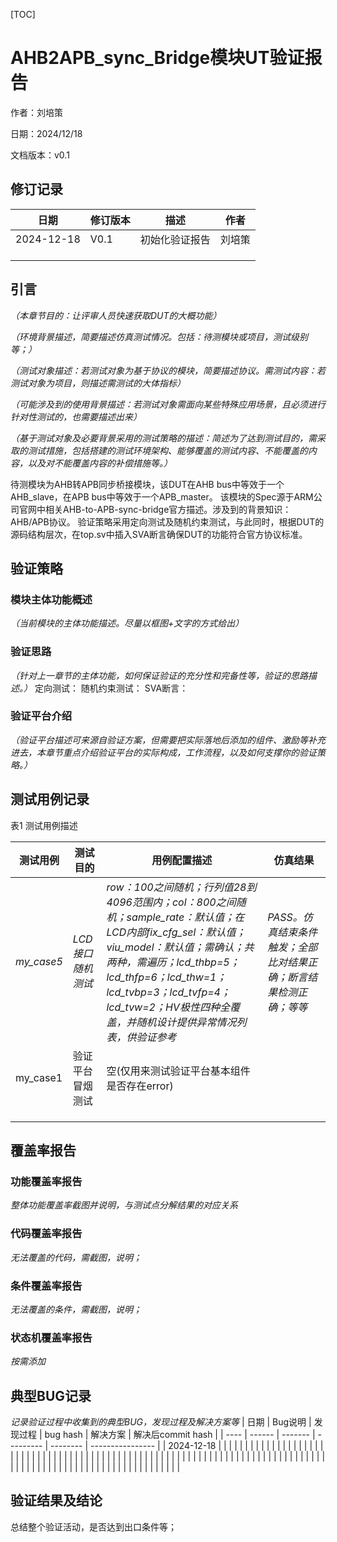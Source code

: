 [TOC]

# AHB2APB_sync_Bridge模块UT验证报告

作者：刘培策

日期：2024/12/18

文档版本：v0.1



## 修订记录

| 日期      | 修订版本 | 描述                     | 作者 |
| --------- | -------- | ------------------------ | ---- |
| 2024-12-18| V0.1     | 初始化验证报告            | 刘培策|
|           |          |                          |      |
|           |          |                          |      |
|           |          |                          |      |

## 引言

*（本章节目的：让评审人员快速获取DUT的大概功能）*

*（环境背景描述，简要描述仿真测试情况。包括：待测模块或项目，测试级别等；）*

*（测试对象描述：若测试对象为基于协议的模块，简要描述协议。需测试内容：若测试对象为项目，则描述需测试的大体指标）*

*（可能涉及到的使用背景描述：若测试对象需面向某些特殊应用场景，且必须进行针对性测试的，也需要描述出来）*

*（基于测试对象及必要背景采用的测试策略的描述：简述为了达到测试目的，需采取的测试措施，包括搭建的测试环境架构、能够覆盖的测试内容、不能覆盖的内容，以及对不能覆盖内容的补偿措施等。）*

待测模块为AHB转APB同步桥接模块，该DUT在AHB bus中等效于一个AHB_slave，在APB bus中等效于一个APB_master。
该模块的Spec源于ARM公司官网中相关AHB-to-APB-sync-bridge官方描述。涉及到的背景知识：AHB/APB协议。
验证策略采用定向测试及随机约束测试，与此同时，根据DUT的源码结构层次，在top.sv中插入SVA断言确保DUT的功能符合官方协议标准。


## 验证策略

### 模块主体功能概述

*（当前模块的主体功能描述。尽量以框图+文字的方式给出）*

### 验证思路

*（针对上一章节的主体功能，如何保证验证的充分性和完备性等，验证的思路描述。）*
定向测试：
随机约束测试：
SVA断言：

### 验证平台介绍

*（验证平台描述可来源自验证方案，但需要把实际落地后添加的组件、激励等补充进去，本章节重点介绍验证平台的实际构成，工作流程，以及如何支撑你的验证策略。）*

 

## 测试用例记录

表1 测试用例描述

| 测试用例   | 测试目的          | 用例配置描述                                                 | 仿真结果                                                     |
| ---------- | ----------------- | ------------------------------------------------------------ | ------------------------------------------------------------ |
| *my_case5* | *LCD接口随机测试* | *row：100之间随机；行列值28到4096范围内；col：800之间随机；sample_rate：默认值；在LCD内部fix_cfg_sel：默认值；viu_model：默认值；需确认；共两种，需遍历；lcd_thbp=5；lcd_thfp=6；lcd_thw=1；lcd_tvbp=3；lcd_tvfp=4；lcd_tvw=2；HV极性四种全覆盖，并随机设计提供异常情况列表，供验证参考* | *PASS。仿真结束条件触发；全部比对结果正确；断言结果检测正确；等等* |
| my_case1   | 验证平台冒烟测试    | 空(仅用来测试验证平台基本组件是否存在error)                    |                                    |
|            |                   |                                                              |                                    |
|            |                   |                                                              |                                    |
|            |                   |                                                              |                                    |

## 覆盖率报告

### 功能覆盖率报告

*整体功能覆盖率截图并说明，与测试点分解结果的对应关系*

### 代码覆盖率报告

*无法覆盖的代码，需截图，说明；*

### 条件覆盖率报告

*无法覆盖的条件，需截图，说明；*

### 状态机覆盖率报告

*按需添加*

 

## 典型BUG记录

*记录验证过程中收集到的典型BUG，发现过程及解决方案等*
| 日期 | Bug说明 | 发现过程 | bug hash | 解决方案 | 解决后commit hash |
| ---- | ------ | ------- | --------- | -------- | ---------------- |
| 2024-12-18        |                   |                               |           |                                       |                  |
|                   |                   |                               |           |                                       |                  |
|                   |                   |                               |           |                                       |                  |
|                   |                   |                               |           |                                       |                  |
|                   |                   |                               |           |                                       |                  |
|                   |                   |                               |           |                                       |                  |
|                   |                   |                               |           |                                       |                  |
|                   |                   |                               |           |                                       |                  |
|                   |                   |                               |           |                                       |                  |
|                   |                   |                               |           |                                       |                  |
|                   |                   |                               |           |                                       |                  |
|                   |                   |                               |           |                                       |                  |
|                   |                   |                               |           |                                       |                  |
|                   |                   |                               |           |                                       |                  |
|                   |                   |                               |           |                                       |                  |
|                   |                   |                               |           |                                       |                  |
 

## 验证结果及结论

总结整个验证活动，是否达到出口条件等；